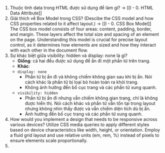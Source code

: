1. Thuộc tính data trong HTML được sử dụng để làm gì?
	→ [[I - 0. HTML Data Attribute]]
2. Giải thích về Box Model trong CSS? (Descibe the CSS model and how CSS properties related to it affect layout.)
	→ [[I - 0. CSS Box Model]]
	The CSS box model consists of four areas: content, padding, border, and margin. These layers affect the total size and spacing of an element on the page. Understanding this model is crucial for precise layout control, as it determines how elements are sized and how they interact with each other in the document flow.
3. Sự khác biệt giữa visibility: hidden và display: none là gì?
	- **Giống**: cả hai đều được sử dụng để ẩn đi một phần tử trên trang.
	- **Khác**:
	- `display: none`
		- Phần tử bị ẩn đi và không chiếm không gian sau khi bị ẩn. Nói cách khác là phần tử bị loại bỏ hoàn toàn ra khỏi trang.
		- Không ảnh hưởng đến bố cục trang và các phần tử xung quanh.
	- `visibility: hidden`
		- Phần tử bị ẩn đi nhưng vẫn chiếm không gian trang, chỉ là không được hiển thị. Nói cách khác và phần tử vẫn tồn tại trong layout nhưng không nhìn thấy được và vẫn chiếm diện tích dù bị ẩn.
		- Ảnh hưởng đến bố cục trang và các phần tử xung quanh.
4. How would you implement a design that needs to be responsive across various devices?
	Utilize CSS media queries to apply different styles based on device characteristics like width, height, or orientation. Employ a fluid grid layout and use relative units (em, rem, %) instead of pixels to ensure elements scale proportionally.
5. 
	